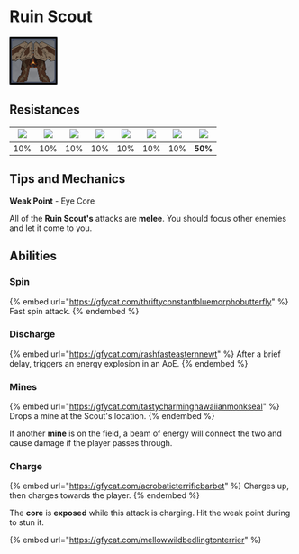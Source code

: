 # Ruin Scout

![](../../.gitbook/assets/ruin-scout.png)

## Resistances

| ![](../../.gitbook/assets/pyro_small.png)  | ![](../../.gitbook/assets/hydro_small.png)  | ![](../../.gitbook/assets/cryo_small.png)  | ![](../../.gitbook/assets/electro_small.png)  | ![](../../.gitbook/assets/anemo_small.png)  | ![](../../.gitbook/assets/geo_small.png)  | ![](../../.gitbook/assets/dendro_small.png)  | ![](../../.gitbook/assets/physical_small.png)  |
| :----------------------------------------: | :-----------------------------------------: | :----------------------------------------: | :-------------------------------------------: | :-----------------------------------------: | :---------------------------------------: | :------------------------------------------: | :--------------------------------------------: |
|                     10%                    |                     10%                     |                     10%                    |                      10%                      |                     10%                     |                    10%                    |                      10%                     |                     **50%**                    |

## Tips and Mechanics

**Weak Point** - Eye Core

All of the **Ruin Scout's** attacks are **melee**. You should focus other enemies and let it come to you.

## Abilities

### Spin

{% embed url="https://gfycat.com/thriftyconstantbluemorphobutterfly" %}
Fast spin attack.
{% endembed %}

### Discharge

{% embed url="https://gfycat.com/rashfasteasternnewt" %}
After a brief delay, triggers an energy explosion in an AoE.
{% endembed %}

### Mines

{% embed url="https://gfycat.com/tastycharminghawaiianmonkseal" %}
Drops a mine at the Scout's location.
{% endembed %}

If another **mine** is on the field, a beam of energy will connect the two and cause damage if the player passes through.

### Charge

{% embed url="https://gfycat.com/acrobaticterrificbarbet" %}
Charges up, then charges towards the player.
{% endembed %}

The **core** is **exposed** while this attack is charging. Hit the weak point during to stun it.

{% embed url="https://gfycat.com/mellowwildbedlingtonterrier" %}
